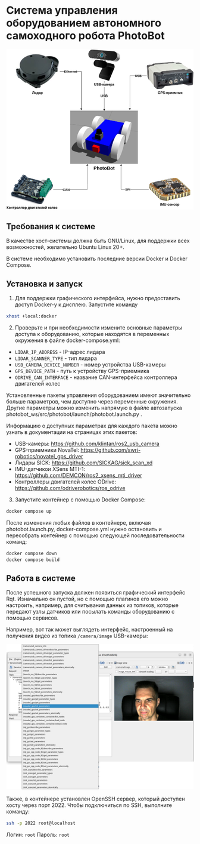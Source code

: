 # Система управления оборудованием автономного самоходного робота PhotoBot

![RQT](schema.png)

## Требования к системе

В качестве хост-системы должна быть GNU/Linux, для поддержки всех возможностей, желательно Ubuntu Linux 20+.

В системе необходимо установить последние версии Docker и Docker Compose.

## Установка и запуск

1. Для поддержки графического интерфейса, нужно предоставить доступ Docker-y к дисплею. Запустите команду

```bash
xhost +local:docker
```

2. Проверьте и при необходимости измените основные параметры доступа к оборудованию, которые находятся в переменных окружения в файле docker-compose.yml:

* `LIDAR_IP_ADDRESS` - IP-адрес лидара
* `LIDAR_SCANNER_TYPE` - тип лидара
* `USB_CAMERA_DEVICE_NUMBER` - номер устройства USB-камеры
* `GPS_DEVICE_PATH` - путь к устройству GPS-приемника
* `ODRIVE_CAN_INTERFACE` - название CAN-интерфейса контроллера двигателей колес

Установленные пакеты управления оборудованием имеют значительно больше параметров, чем доступно через переменные окружения. Другие параметры можно изменить напрямую в файле автозапуска photobot_ws/src/photobot/launch/photobot.launch.py .

Информацию о доступных параметрах для каждого пакета можно узнать в документации на страницах этих пакетов:

* USB-камеры: https://github.com/klintan/ros2_usb_camera
* GPS-приемники NovaTel: https://github.com/swri-robotics/novatel_gps_driver   
* Лидары SICK: https://github.com/SICKAG/sick_scan_xd 
* IMU-датчикои XSens MTI-1: https://github.com/DEMCON/ros2_xsens_mti_driver
* Контроллеры двигателей колес ODrive: https://github.com/odriverobotics/ros_odrive

3. Запустите контейнер с помощью Docker Compose:

```bash
docker compose up
```

После изменения любых файлов в контейнере, включая photobot.launch.py, docker-compose.yml нужно остановить и пересобрать контейнер с помощью следующей последовательности команд:

```bash
docker compose down
docker compose build
```

## Работа в системе

После успешного запуска должен появиться графический интерфейс Rqt. Изначально он пустой, но с помощью плагинов его можно настроить, например, для считывания данных из топиков, которые передают узлы датчиков или посылать команды оборудованию с помощью сервисов.

Например, вот так может выглядеть интерфейс, настроенный на получения видео из топика `/camera/image` USB-камеры:

![RQT](rqt.png)

Также, в контейнере установлен OpenSSH сервер, который доступен хосту через порт 2022. Чтобы подключиться по SSH, выполните команду:

```bash
ssh -p 2022 root@localhost
```

Логин: `root`
Пароль: `root`
